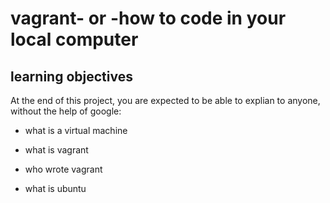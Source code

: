 # vagrant- or -how to code in your local computer

## learning objectives

At the end of this project, you are expected to be able to explian to anyone, without the help of google:

* what is a virtual machine

* what is vagrant

* who wrote vagrant

* what is ubuntu
